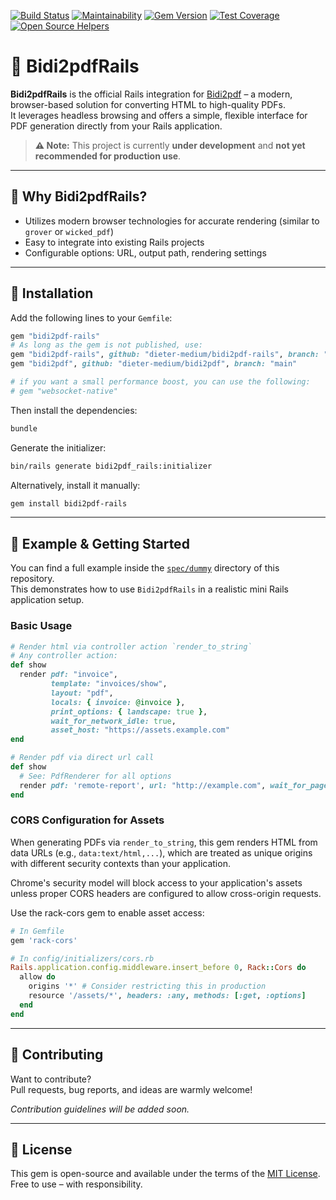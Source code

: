 [![Build Status](https://github.com/dieter-medium/bidi2pdf-rails/actions/workflows/ruby.yml/badge.svg)](https://github.com/dieter-medium/bidi2pdf-rails/blob/main/.github/workflows/ruby.yml)
[![Maintainability](https://api.codeclimate.com/v1/badges/6425d9893aa3a9ca243e/maintainability)](https://codeclimate.com/github/dieter-medium/bidi2pdf-rails/maintainability)
[![Gem Version](https://badge.fury.io/rb/bidi2pdf-rails.svg)](https://badge.fury.io/rb/bidi2pdf-rails)
[![Test Coverage](https://api.codeclimate.com/v1/badges/6425d9893aa3a9ca243e/test_coverage)](https://codeclimate.com/github/dieter-medium/bidi2pdf-rails/test_coverage)
[![Open Source Helpers](https://www.codetriage.com/dieter-medium/bidi2pdf-rails/badges/users.svg)](https://www.codetriage.com/dieter-medium/bidi2pdf-rails)

# 📄 Bidi2pdfRails

**Bidi2pdfRails** is the official Rails integration for [Bidi2pdf](https://github.com/dieter-medium/bidi2pdf) – a
modern, browser-based solution for converting HTML to high-quality PDFs.  
It leverages headless browsing and offers a simple, flexible interface for PDF generation directly from your Rails
application.

> **⚠️ Note:** This project is currently **under development** and **not yet recommended for production use**.

---

## 🚀 Why Bidi2pdfRails?

- Utilizes modern browser technologies for accurate rendering (similar to `grover` or `wicked_pdf`)
- Easy to integrate into existing Rails projects
- Configurable options: URL, output path, rendering settings

---

## 🔧 Installation

Add the following lines to your `Gemfile`:

```ruby
gem "bidi2pdf-rails"
# As long as the gem is not published, use:
gem "bidi2pdf-rails", github: "dieter-medium/bidi2pdf-rails", branch: "main"
gem "bidi2pdf", github: "dieter-medium/bidi2pdf", branch: "main"

# if you want a small performance boost, you can use the following:
# gem "websocket-native"
```

Then install the dependencies:

```bash
bundle
```

Generate the initializer:

```bash
bin/rails generate bidi2pdf_rails:initializer
```

Alternatively, install it manually:

```bash
gem install bidi2pdf-rails
```

---

## 🧪 Example & Getting Started

You can find a full example inside the [`spec/dummy`](spec/dummy) directory of this repository.  
This demonstrates how to use `Bidi2pdfRails` in a realistic mini Rails application setup.

### Basic Usage

```ruby
# Render html via controller action `render_to_string`
# Any controller action:
def show
  render pdf: "invoice",
         template: "invoices/show",
         layout: "pdf",
         locals: { invoice: @invoice },
         print_options: { landscape: true },
         wait_for_network_idle: true,
         asset_host: "https://assets.example.com"
end

# Render pdf via direct url call
def show
  # See: PdfRenderer for all options
  render pdf: 'remote-report', url: "http://example.com", wait_for_page_loaded: false, print_options: { page: { format: :A4 } }
end

```

### CORS Configuration for Assets

When generating PDFs via `render_to_string`, this gem renders HTML from data URLs (e.g., `data:text/html,...`), which
are treated as unique origins with different security contexts than your application.

Chrome's security model will block access to your application's assets unless proper CORS headers are configured to
allow cross-origin requests.

Use the rack-cors gem to enable asset access:

```ruby
# In Gemfile
gem 'rack-cors'

# In config/initializers/cors.rb
Rails.application.config.middleware.insert_before 0, Rack::Cors do
  allow do
    origins '*' # Consider restricting this in production
    resource '/assets/*', headers: :any, methods: [:get, :options]
  end
end
```

---

## 🙌 Contributing

Want to contribute?  
Pull requests, bug reports, and ideas are warmly welcome!

*Contribution guidelines will be added soon.*

---

## 📄 License

This gem is open-source and available under the terms of the [MIT License](https://opensource.org/licenses/MIT).  
Free to use – with responsibility.
